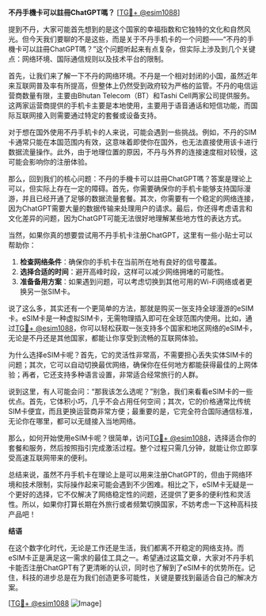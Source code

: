 **不丹手機卡可以註冊ChatGPT嗎？** [[TG💪+ @esim1088](https://t.me/s/esim1088)]

提到不丹，大家可能首先想到的是这个国家的幸福指数和它独特的文化和自然风光。但今天我们要聊的不是这些，而是关于不丹手机卡的一个问题——“不丹的手機卡可以註冊ChatGPT嗎？”这个问题听起来有点复杂，但实际上涉及到几个关键点：网络环境、国际通信规则以及技术平台的限制。

首先，让我们来了解一下不丹的网络环境。不丹是一个相对封闭的小国，虽然近年来互联网普及率有所提高，但整体上仍然受到政府较为严格的监管。不丹的电信运营商数量有限，主要由Bhutan Telecom（BT）和Tashi Cell两家公司提供服务。这两家运营商提供的手机卡主要是本地使用，主要用于语音通话和短信功能，而国际互联网接入则需要通过特定的套餐或设备支持。

对于想在国外使用不丹手机卡的人来说，可能会遇到一些挑战。例如，不丹的SIM卡通常只能在本国范围内有效，这意味着即使你在国外，也无法直接使用该卡进行数据流量操作。此外，由于地理位置的原因，不丹与外界的连接速度相对较慢，这可能会影响你的注册体验。

那么，回到我们的核心问题：不丹的手機卡可以註冊ChatGPT嗎？答案是理论上可以，但实际上存在一定的障碍。首先，你需要确保你的手机卡能够支持国际漫游，并且已经开通了足够的数据流量套餐。其次，你需要有一个稳定的网络连接，因为ChatGPT需要大量的数据传输来处理用户的请求。最后，你还得考虑语言和文化差异的问题，因为ChatGPT可能无法很好地理解某些地方性的表达方式。

当然，如果你真的想要尝试用不丹手机卡注册ChatGPT，这里有一些小贴士可以帮助你：

1. **检查网络条件**：确保你的手机卡在当前所在地有良好的信号覆盖。
2. **选择合适的时间**：避开高峰时段，这样可以减少网络拥堵的可能性。
3. **准备备用方案**：如果遇到问题，可以考虑切换到其他可用的Wi-Fi网络或者更换另一张SIM卡。

说了这么多，其实还有一个更简单的方法，那就是购买一张支持全球漫游的eSIM卡。eSIM卡是一种虚拟SIM卡，无需物理插入即可在全球范围内使用。比如，通过[TG💪+ @esim1088](https://t.me/s/esim1088)，你可以轻松获取一张支持多个国家和地区网络的eSIM卡，无论是不丹还是其他国家，都能让你享受到流畅的互联网体验。

为什么选择eSIM卡呢？首先，它的灵活性非常高，不需要担心丢失实体SIM卡的问题；其次，它可以自动切换最优网络，确保你在任何地方都能获得最佳的上网体验；再者，它还支持多种语言设置，非常适合经常旅行的人群。

说到这里，有人可能会问：“那我该怎么选呢？”别急，我们来看看eSIM卡的一些优点。首先，它体积小巧，几乎不会占用任何空间；其次，它的价格通常比传统SIM卡便宜，而且更换运营商非常方便；最重要的是，它完全符合国际通信标准，无论你在哪里，都可以无缝接入当地网络。

那么，如何开始使用eSIM卡呢？很简单，访问[TG💪+ @esim1088](https://t.me/s/esim1088)，选择适合你的套餐和服务，然后按照指引完成激活过程。整个过程只需几分钟，就能让你立即享受高速互联网带来的便利。

总结来说，虽然不丹手机卡在理论上是可以用来注册ChatGPT的，但由于网络环境和技术限制，实际操作起来可能会遇到不少困难。相比之下，eSIM卡无疑是一个更好的选择，它不仅解决了网络稳定性的问题，还提供了更多的便利性和灵活性。所以，如果你打算长期在外旅行或者频繁切换国家，不妨考虑一下这种高科技产品吧！

**结语**

在这个数字化时代，无论是工作还是生活，我们都离不开稳定的网络支持。而eSIM卡正是满足这一需求的最佳工具之一。希望通过这篇文章，大家对不丹手机卡能否注册ChatGPT有了更清晰的认识，同时也了解到了eSIM卡的优势所在。记住，科技的进步总是在为我们创造更多可能性，关键是要找到最适合自己的解决方案。

[[TG💪+ @esim1088](https://t.me/s/esim1088) ![Image](https://i.postimg.cc/4NQfJmqS/Snipaste-2025-05-13-00-14-12.png)]